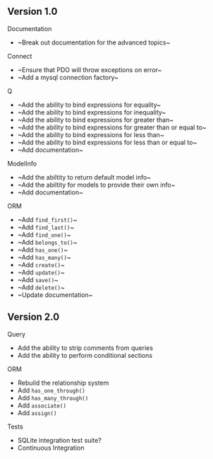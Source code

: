 Version 1.0
-----------
Documentation
- ~Break out documentation for the advanced topics~

Connect
- ~Ensure that PDO will throw exceptions on error~
- ~Add a mysql connection factory~

Q
- ~Add the ability to bind expressions for equality~
- ~Add the ability to bind expressions for inequality~
- ~Add the ability to bind expressions for greater than~
- ~Add the ability to bind expressions for greater than or equal to~
- ~Add the ability to bind expressions for less than~
- ~Add the ability to bind expressions for less than or equal to~
- ~Add documentation~

ModelInfo
- ~Add the abiltity to return default model info~
- ~Add the abiltity for models to provide their own info~
- ~Add documentation~

ORM
- ~Add `find_first()`~
- ~Add `find_last()`~
- ~Add `find_one()`~
- ~Add `belongs_to()`~
- ~Add `has_one()`~
- ~Add `has_many()`~
- ~Add `create()`~
- ~Add `update()`~
- ~Add `save()`~
- ~Add `delete()`~
- ~Update documentation~

Version 2.0
-----------
Query
- Add the ability to strip comments from queries
- Add the ability to perform conditional sections

ORM
- Rebuild the relationship system
- Add `has_one_through()`
- Add `has_many_through()`
- Add `associate()`
- Add `assign()`

Tests
- SQLite integration test suite?
- Continuous Integration
